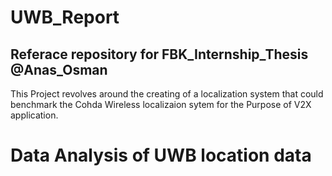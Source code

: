 # UWB_Report

## Referace repository for FBK_Internship_Thesis @Anas_Osman

This Project revolves around the creating of a localization system that could
benchmark the Cohda Wireless localizaion sytem for the Purpose of V2X application.

# Data Analysis of UWB location data
